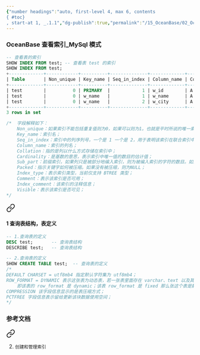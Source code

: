 ```yaml
---
{"number headings":"auto, first-level 4, max 6, contents
{ #toc}
, start-at 1, _.1.1","dg-publish":true,"permalink":"/15_OceanBase/02_OceanBase 基本操作/数据库对象管理_MySql 租户/OceanBase 查看索引_MySql 模式/","dgPassFrontmatter":true}
---
```



### OceanBase 查看索引_MySql 模式


```sql
-- 查看表的索引  
SHOW INDEX FROM test; -- 查看表 test 的索引  
SHOW INDEX FROM test;
+-------------+------------+----------+--------------+-------------+-----------+-------------+----------+--------+------+------------+-----------+---------------+---------+
| Table       | Non_unique | Key_name | Seq_in_index | Column_name | Collation | Cardinality | Sub_part | Packed | Null | Index_type | Comment   | Index_comment | Visible |
+-------------+------------+----------+--------------+-------------+-----------+-------------+----------+--------+------+------------+-----------+---------------+---------+
| test        |          0 | PRIMARY  |            1 | w_id        | A         |        NULL | NULL     | NULL   |      | BTREE      | available |               | YES     |
| test        |          0 | w_name   |            1 | w_name      | A         |        NULL | NULL     | NULL   | YES  | BTREE      | available |               | YES     |
| test        |          0 | w_name   |            2 | w_city      | A         |        NULL | NULL     | NULL   | YES  | BTREE      | available |               | YES     |
+-------------+------------+----------+--------------+-------------+-----------+-------------+----------+--------+------+------------+-----------+---------------+---------+
3 rows in set

/*  字段解释如下：  
	Non_unique：如果索引不能包括重复值则为0，如果可以则为1。也就是平时所说的唯一索引；  
	Key_name：索引名；  
	Seq_in_index：索引中的列序列号，一个是 1 一个是 2，用于表明该索引在联合索引中的顺序；  
	Column_name：索引的列名；  
	Collation：指的是列以什么方式存储在索引中；  
	Cardinality：是基数的意思，表示索引中唯一值的数目的估计值；  
	Sub_part：前缀索引，如果列只是被部分地编入索引，则为被编入索引的字符的数目。如果整列被编入索引，则为 NULL； 
	Packed：指示关键字如何被压缩。如果没有被压缩，则为NULL；   
	Index_type：表示索引类型，当前仅支持 BTREE 类型；
	Comment：表示该索引是否可用；
    Index_comment：该索引的注释信息；
    Visible：表示该索引是否可见；
*/  
```



<div class="transclusion internal-embed is-loaded"><a class="markdown-embed-link" href="/15-ocean-base/02-ocean-base/my-sql/my-sql/#1" aria-label="Open link"><svg xmlns="http://www.w3.org/2000/svg" width="24" height="24" viewBox="0 0 24 24" fill="none" stroke="currentColor" stroke-width="2" stroke-linecap="round" stroke-linejoin="round" class="svg-icon lucide-link"><path d="M10 13a5 5 0 0 0 7.54.54l3-3a5 5 0 0 0-7.07-7.07l-1.72 1.71"></path><path d="M14 11a5 5 0 0 0-7.54-.54l-3 3a5 5 0 0 0 7.07 7.07l1.71-1.71"></path></svg></a><div class="markdown-embed">



#### 1 查询表结构，表定义  
```sql  
-- 1.查询表的定义
DESC test;       -- 查询表结构  
DESCRIBE test;   -- 查询表结构  

-- 2.查询表的定义
SHOW CREATE TABLE test;  -- 查询表的定义
/*  
DEFAULT CHARSET = utf8mb4 指定默认字符集为 utf8mb4；  
ROW_FORMAT = DYNAMIC 表示这张表为动态表，若一张表里面存在 varchar、text 以及其变形、blob以及其变形的字段的话，那么这张表其实也叫动态表，
	即该表的 row_format 是 dynamic；该表 row_format 是 fixed 那么张这个表是静态表。  
COMPRESSION 该字段信息显示的是表压缩方式；  
PCTFREE 字段信息表示留给更新该块数据使用空间；  
*/
```  



</div></div>


### 参考文档

<div class="transclusion internal-embed is-loaded"><a class="markdown-embed-link" href="/15-ocean-base/02-ocean-base/my-sql/ocean-base/#830d2c" aria-label="Open link"><svg xmlns="http://www.w3.org/2000/svg" width="24" height="24" viewBox="0 0 24 24" fill="none" stroke="currentColor" stroke-width="2" stroke-linecap="round" stroke-linejoin="round" class="svg-icon lucide-link"><path d="M10 13a5 5 0 0 0 7.54.54l3-3a5 5 0 0 0-7.07-7.07l-1.72 1.71"></path><path d="M14 11a5 5 0 0 0-7.54-.54l-3 3a5 5 0 0 0 7.07 7.07l1.71-1.71"></path></svg></a><div class="markdown-embed">



2. `创建和管理索引` 

</div></div>

